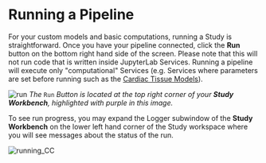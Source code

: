 # Running a Pipeline

For your custom models and basic computations, running a Study is straightforward. Once you have your pipeline connected, click the __Run__ button on the bottom right hand side of the screen. Please note that this will not run code that is written inside JupyterLab Services. Running a pipeline will execute only "computational" Services (e.g. Services where parameters are set before running such as the [Cardiac Tissue Models](docs/tutorials/uc_davies.md)). 

![run](https://user-images.githubusercontent.com/28002886/137346709-6be16ebe-7598-4eaf-8d28-b17413b46680.png)
*The* ```Run``` *Button is located at the top right corner of your **Study Workbench**, highlighted with purple in this image.*

To see run progress, you may expand the Logger subwindow of the **Study Workbench** on the lower left hand corner of the Study workspace where you will see messages about the status of the run. 

![running_CC](https://user-images.githubusercontent.com/32800795/61584661-f1d9f200-ab4b-11e9-8eeb-d4baa96a7e06.gif ':size=500%')

